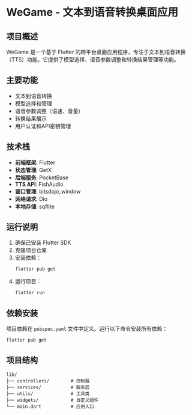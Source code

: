 # WeGame - 文本到语音转换桌面应用

## 项目概述
WeGame 是一个基于 Flutter 的跨平台桌面应用程序，专注于文本到语音转换（TTS）功能。它提供了模型选择、语音参数调整和转换结果管理等功能。

## 主要功能
- 文本到语音转换
- 模型选择和管理
- 语音参数调整（语速、音量）
- 转换结果展示
- 用户认证和API密钥管理

## 技术栈
- **前端框架**: Flutter
- **状态管理**: GetX
- **后端服务**: PocketBase
- **TTS API**: FishAudio
- **窗口管理**: bitsdojo_window
- **网络请求**: Dio
- **本地存储**: sqflite

## 运行说明
1. 确保已安装 Flutter SDK
2. 克隆项目仓库
3. 安装依赖：
   ```bash
   flutter pub get
   ```
4. 运行项目：
   ```bash
   flutter run
   ```

## 依赖安装
项目依赖在 `pubspec.yaml` 文件中定义。运行以下命令安装所有依赖：
```bash
flutter pub get
```

## 项目结构
```
lib/
├── controllers/        # 控制器
├── services/           # 服务层
├── utils/              # 工具类
├── widgets/            # 自定义组件
└── main.dart           # 应用入口
